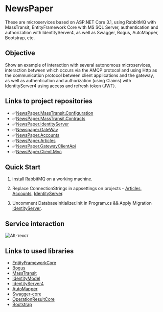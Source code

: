 # NewsPaper
These are microservices based on ASP.NET Core 3.1, using RabbitMQ with MassTransit, EntityFramework Core with MS SQL Server, authentication and authorization with IdentityServer4, as well as Swagger, Bogus, AutoMapper, Bootstrap, etc.

## Objective

Show an example of interaction with several autonomous microservices, interaction between which occurs via the AMQP protocol and using Http as the communication protocol between client applications and the gateway, as well as authentication and authorization (using Claims) with IdentityServer4 using access and refresh token (JWT).

## Links to project repositories
- :white_check_mark:[NewsPaper.MassTransit.Configuration](https://github.com/PKravchenko-ki16/NewsPaper.MassTransit.Configuration)
- :white_check_mark:[NewsPaper.MassTransit.Contracts](https://github.com/PKravchenko-ki16/NewsPaper.MassTransit.Contracts)
- :white_check_mark:[NewsPaper.IdentityServer](https://github.com/PKravchenko-ki16/NewsPaper.IdentityServer)
- :white_check_mark:[Newspaper.GateWay](https://github.com/PKravchenko-ki16/Newspaper.GateWay)
- :white_check_mark:[NewsPaper.Accounts](https://github.com/PKravchenko-ki16/NewsPaper.Accounts)
- :white_check_mark:[NewsPaper.Articles](https://github.com/PKravchenko-ki16/NewsPaper.Articles)
- :white_check_mark:[NewsPaper.GatewayClientApi](https://github.com/PKravchenko-ki16/NewsPaper.GatewayClientApi)
- :white_check_mark:[NewsPaper.Client.Mvc](https://github.com/PKravchenko-ki16/NewsPaper.Client.Mvc)

## Quick Start

1. install RabbitMQ on a working machine.

2. Replace ConnectionStrings in appsettings on projects - [Articles](https://github.com/PKravchenko-ki16/NewsPaper.Articles),
[Accounts](https://github.com/PKravchenko-ki16/NewsPaper.Accounts), 
[IdentityServer]().

3. Uncomment DatabaseInitializer.Init in Program.cs && Apply Migration [IdentityServer]().

## Service interaction

![Alt-текст](https://downloader.disk.yandex.ru/preview/e304b2df662d5d99e91b71747bc7b2ba59a9992263e658d96937ee129237feaf/5fabf7a0/VUHxBsYNKkEoy_LddVsUJYfDiZGeRwA3E60lutdfs4p4MhsQ3jLJMfP_76twK_rye2OaSzzsPWXwyDG0Gv2oFQ==?uid=0&filename=NewsPapar.png&disposition=inline&hash=&limit=0&content_type=image%2Fpng&tknv=v2&owner_uid=311404214&size=2048x2048 "Service interaction")

## Links to used libraries
- [EntityFrameworkCore](https://github.com/dotnet/efcore)
- [Bogus](https://github.com/bchavez/Bogus)
- [MassTransit](https://github.com/MassTransit/MassTransit)
- [IdentityModel](https://github.com/IdentityModel/IdentityModel)
- [IdentityServer4](https://github.com/IdentityServer/IdentityServer4)
- [AutoMapper](https://github.com/AutoMapper/AutoMapper)
- [Swagger-core](https://github.com/swagger-api/swagger-core)
- [OperationResultCore](https://www.nuget.org/packages/OperationResultCore)
- [Bootstrap](https://github.com/twbs/bootstrap)
